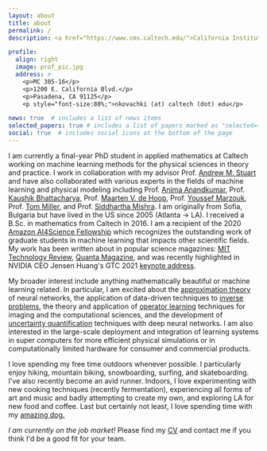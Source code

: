 ```yaml
---
layout: about
title: about
permalink: /
description: <a href="https://www.cms.caltech.edu/">California Institute of Technology</a>

profile:
  align: right
  image: prof_pic.jpg
  address: >
    <p>MC 305-16</p>
    <p>1200 E. California Blvd.</p>
    <p>Pasadena, CA 91125</p>
    <p style="font-size:80%;">nkovachki (at) caltech (dot) edu</p>

news: true  # includes a list of news items
selected_papers: true # includes a list of papers marked as "selected={true}"
social: true  # includes social icons at the bottom of the page
---
```

I am currently a final-year PhD student in applied mathematics at Caltech working on machine learning methods for the
physical sciences in theory and practice. I work in collaboration with my advisor Prof. <a href="http://stuart.caltech.edu/">Andrew M. Stuart</a>
and have also collaborated with various experts in the fields of machine learning and physical modeling including Prof. <a href="http://tensorlab.cms.caltech.edu/users/anima/">Anima Anandkumar</a>,
Prof. <a href="https://mechmat.caltech.edu/">Kaushik Bhattacharya</a>, Prof. <a href="https://maartendehoop.rice.edu/">Maarten V. de Hoop</a>, 
Prof. <a href="https://uqgroup.mit.edu/">Youssef Marzouk</a>, Prof. <a href="https://millergroup.caltech.edu/Miller_Group/Home.html">Tom Miller</a>, and Prof. <a href="https://math.ethz.ch/sam/the-institute/people/siddhartha-mishra.html">Siddhartha Mishra</a>. I am originally from 
 Sofia, Bulgaria but have lived in the US since 2005 (Atlanta &rarr; LA). I received a B.Sc. in mathematics from Caltech in 2016. I am a recipient of the 
 2020 <a href="https://www.cms.caltech.edu/academics/honors#amazon">Amazon AI4Science Fellowship</a> which recognizes the outstanding work of graduate students
 in machine learning that impacts other scientific fields. My work has been written about in popular science magazines:
 <a href="https://www.technologyreview.com/2020/10/30/1011435/ai-fourier-neural-network-cracks-navier-stokes-and-partial-differential-equations/">MIT Technology Review</a>, 
 <a href="https://www.quantamagazine.org/latest-neural-nets-solve-worlds-hardest-equations-faster-than-ever-before-20210419/">Quanta Magazine</a>, 
 and was recently highlighted in NVIDIA CEO Jensen Huang's GTC 2021  <a href="https://youtu.be/jhDiaUL_RaM?t=2472">keynote address</a>. 

My broader interest include anything mathematically beautiful or machine learning related.
In particular, I am excited about the <a href="https://arxiv.org/pdf/2012.14501.pdf">approximation theory</a> of neural networks, the
application of data-driven techniques to <a href="https://discovery.ucl.ac.uk/id/eprint/10083845/7/Arridge_Solving%20inverse%20problems%20using%20data-driven%20models_VoR.pdf">inverse problems</a>, 
the theory and application of <a href="https://arxiv.org/pdf/2108.08481.pdf">operator learning</a> techniques for imaging and the computational
sciences, and the development of <a href="https://arxiv.org/pdf/1602.05023.pdf">uncertainty quantification</a> techniques with deep neural
networks. I am also interested in the large-scale deployment and integration of learning systems in 
super computers for more efficient physical simulations or in computationally limited hardware 
for consumer and commercial products.

I love spending my free time outdoors whenever possible. I particularly 
enjoy hiking, mountain biking, snowboarding, surfing, and skateboarding.
I've also recently become an avid runner. Indoors, I love experimenting 
with new cooking techniques (recently fermentation), experiencing all forms of 
art and music and badly attempting to create my own, and exploring LA for 
new food and coffee. Last but certainly not least, I love spending time 
with my <a href="/assets/img/nik_shushi.jpg" target="_blank">amazing dog.</a>

 <i>I am currently on the job market!</i> Please find my <a href="/assets/pdf/kovachki_cv.pdf" target="_blank">CV</a> and contact me if you think I'd be a good fit for your team.
